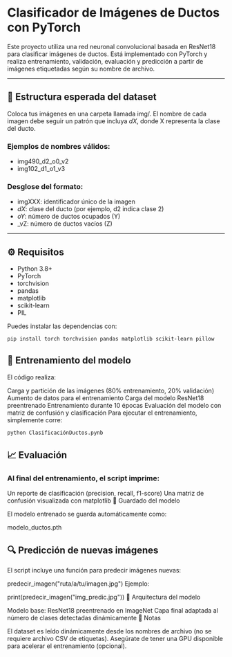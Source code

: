 # Clasificador de Imágenes de Ductos con PyTorch

Este proyecto utiliza una red neuronal convolucional basada en ResNet18 para clasificar imágenes de ductos. Está implementado con PyTorch y realiza entrenamiento, validación, evaluación y predicción a partir de imágenes etiquetadas según su nombre de archivo.

---

## 📁 Estructura esperada del dataset

Coloca tus imágenes en una carpeta llamada img/.
El nombre de cada imagen debe seguir un patrón que incluya _dX_, donde X representa la clase del ducto.

### Ejemplos de nombres válidos:
- img490_d2_o0_v2
- img102_d1_o1_v3

### Desglose del formato:

- imgXXX: identificador único de la imagen
- _dX_: clase del ducto (por ejemplo, d2 indica clase 2)
- _oY_: número de ductos ocupados (Y)
- _vZ: número de ductos vacíos (Z)


---

## ⚙️ Requisitos

- Python 3.8+
- PyTorch
- torchvision
- pandas
- matplotlib
- scikit-learn
- PIL

Puedes instalar las dependencias con:

```bash
pip install torch torchvision pandas matplotlib scikit-learn pillow
```

## 🚀 Entrenamiento del modelo

El código realiza:

Carga y partición de las imágenes (80% entrenamiento, 20% validación)
Aumento de datos para el entrenamiento
Carga del modelo ResNet18 preentrenado
Entrenamiento durante 10 épocas
Evaluación del modelo con matriz de confusión y clasificación
Para ejecutar el entrenamiento, simplemente corre:
```bash
python ClasificaciónDuctos.pynb
```

## 📈 Evaluación

### Al final del entrenamiento, el script imprime:

Un reporte de clasificación (precision, recall, f1-score)
Una matriz de confusión visualizada con matplotlib
💾 Guardado del modelo

El modelo entrenado se guarda automáticamente como:

modelo_ductos.pth

## 🔍 Predicción de nuevas imágenes

El script incluye una función para predecir imágenes nuevas:

predecir_imagen("ruta/a/tu/imagen.jpg")
Ejemplo:

print(predecir_imagen("img_predic.jpg"))
🧠 Arquitectura del modelo

Modelo base: ResNet18 preentrenado en ImageNet
Capa final adaptada al número de clases detectadas dinámicamente
📌 Notas

El dataset es leído dinámicamente desde los nombres de archivo (no se requiere archivo CSV de etiquetas).
Asegúrate de tener una GPU disponible para acelerar el entrenamiento (opcional).

